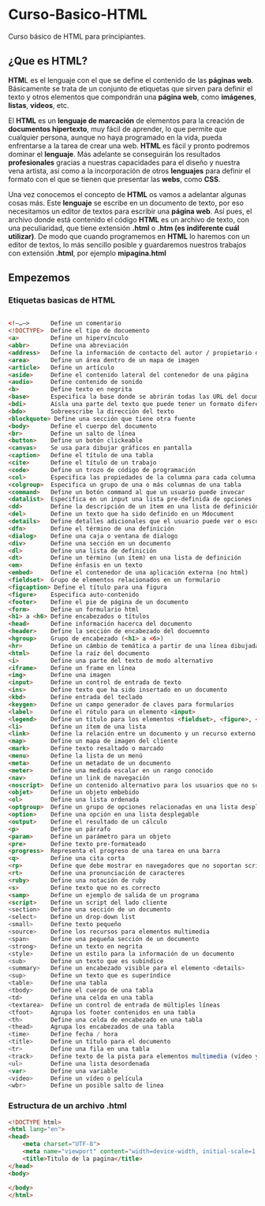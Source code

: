 # Curso-Basico-HTML
Curso básico de HTML para principiantes.

## ¿Que es HTML?
**HTM**L es el lenguaje con el que se define el contenido de las **páginas web**. Básicamente se trata de un conjunto de etiquetas que sirven para definir el texto y otros elementos que compondrán una **página web**, como **imágenes**, **listas**, **vídeos**, etc.

El **HTML** es un **lenguaje de marcación** de elementos para la creación de **documentos hipertexto**, muy fácil de aprender, lo que permite que cualquier persona, aunque no haya programado en la vida, pueda enfrentarse a la tarea de crear una web. **HTML** es fácil y pronto podremos dominar el **lenguaje**. Más adelante se conseguirán los resultados **profesionales** gracias a nuestras capacidades para el diseño y nuestra vena artista, así como a la incorporación de otros **lenguajes** para definir el formato con el que se tienen que presentar las **webs**, como **CSS**.

Una vez conocemos el concepto de **HTML** os vamos a adelantar algunas cosas más. Este **lenguaje** se escribe en un documento de texto, por eso necesitamos un editor de textos para escribir una **página web**. Así pues, el archivo donde está contenido el código **HTML** es un archivo de texto, con una peculiaridad, que tiene extensión **.html** o **.htm (es indiferente cuál utilizar)**. De modo que cuando programemos en **HTML** lo haremos con un editor de textos, lo más sencillo posible y guardaremos nuestros trabajos con extensión **.html**, por ejemplo **mipagina.html**

## Empezemos
### Etiquetas basicas de HTML
```html

<!–…–>	    Define un comentario
<!DOCTYPE>	Define el tipo de docuemento
<a>	        Define un hipervínculo
<abbr>	    Define una abreviación
<address>	Define la información de contacto del autor / propietario del documento
<area>	    Define un área dentro de un mapa de imagen
<article>	Define un artículo
<aside>	    Define el contenido lateral del contenedor de una página
<audio>	    Define contenido de sonido
<b>	        Define texto en negrita
<base>	    Especifica la base donde se abrirán todas las URL del documento
<bdi>	    Aísla una parte del texto que puede tener un formato diferente del texto externo
<bdo>	    Sobreescribe la dirección del texto
<blockquote> Define una sección que tiene otra fuente
<body>	    Define el cuerpo del documento
<br>	    Define un salto de línea
<button>	Define un botón clickeable
<canvas>	Se usa para dibujar gráficos en pantalla
<caption>	Define el título de una tabla
<cite>	    Define el título de un trabajo
<code>	    Define un trozo de código de programación
<col>	    Especifica las propiedades de la columna para cada columna del elemento <colgroup>
<colgroup>	Especifica un grupo de una o más columnas de una tabla
<command>	Define un botón command al que un usuario puede invocar
<datalist>	Especifica en un input una lista pre-definida de opciones
<dd>	    Define la descripción de un ítem en una lista de definición
<del>	    Define un texto que ha sido definido en un Mdocument
<details>	Define detalles adicionales que el usuario puede ver o esconder
<dfn>	    Define el término de una definición
<dialog>	Define una caja o ventana de dialogo
<div>	    Define una sección en un documento
<dl>	    Define una lista de definición
<dt>	    Define un término (un ítem) en una lista de definición
<em>	    Define énfasis en un texto
<embed>	    Define el contenedor de una aplicación externa (no html)
<fieldset>	Grupo de elementos relacionados en un formulario
<figcaption> Define el título para una figura 
<figure>	Especifica auto-contenido
<footer>	Define el pie de página de un documento
<form>	    Define un formulario html
<h1> a <h6>	Define encabezados o títulos
<head>	    Define información hacerca del documento
<header>	Define la sección de encabezado del docuemnto
<hgroup>	Grupo de encabezado (<h1> a <6>)
<hr>	    Define un cámbio de temática a partir de una línea dibujada
<html>	    Define la raíz del documento
<i>	        Define una parte del texto de modo alternativo
<iframe>	Define un frame en línea
<img>	    Define una imagen
<input>	    Define un control de entrada de texto
<ins>	    Define texto que ha sido insertado en un documento
<kbd>	    Define entrada del teclado
<keygen>	Define un campo generador de claves para formularios
<label>	    Define el rótulo para un elemento <input>
<legend>	Define un título para los elementos <fieldset>, <figure>, <details>
<li>	    Define un ítem de una lista
<link>	    Define la relación entre un documento y un recurso externo (generalmente con hojas de estilo)
<map>	    Define un mapa de imagen del cliente
<mark>	    Define texto resaltado o marcado
<menu>	    Define la lista de un menú
<meta>	    Define un metadato de un documento
<meter>	    Define una medida escalar en un rango conocido
<nav>	    Define un link de navegación
<noscript>	Define un contenido alternativo para los usuarios que no soportan scripts del cliente
<objet>	    Define un objeto embebido
<ol>	    Define una lista ordenada
<optgroup>	Define un grupo de opciones relacionadas en una lista desplegable
<option>	Define una opción en una lista desplegable
<output>	Define el resultado de un cálculo
<p>	        Define un párrafo
<param>	    Define un parámetro para un objeto
<pre>	    Define texto pre-formateado
<progress>	Representa el progreso de una tarea en una barra
<q>	        Define una cita corta
<rp>	    Define que debe mostrar en navegadores que no soportan scripts de ruby
<rt>	    Define una pronunciación de caracteres
<ruby>	    Define una notación de ruby
<s>	        Define texto que no es correcto
<samp>	    Define un ejemplo de salida de un programa
<script>    Define un script del lado cliente
<section>   Define una sección de un documento
<select>    Define un drop-down list
<small>	    Define texto pequeño
<source>	Define los recursos para elementos multimedia
<span>	    Define una pequeña sección de un documento
<strong>	Define un texto en negrita
<style>	    Define un estilo para la información de un documento
<sub>	    Define un texto que es subíndice
<summary>	Define un encabezado visible para el elemento <details>
<sup>	    Define un texto que es superíndice
<table>	    Define una tabla
<tbody>	    Define el cuerpo de una tabla
<td>	    Define una celda en una tabla
<textarea>	Define un control de entrada de múltiples líneas
<tfoot>	    Agrupa los footer contenidos en una tabla
<th>	    Define una celda de encabezado en una tabla
<thead>	    Agrupa los encabezados de una tabla
<time>	    Define fecha / hora
<title>	    Define un título para el documento
<tr>	    Define una fila en una tabla
<track>	    Define texto de la pista para elementos multimedia (vídeo y audio)
<ul>	    Define una lista desordenada
<var>	    Define una variable
<video>	    Define un vídeo o película
<wbr>	    Define un posible salto de linea

```

### Estructura de un archivo .html
```html
<!DOCTYPE html>
<html lang="en">
<head>
    <meta charset="UTF-8">
    <meta name="viewport" content="width=device-width, initial-scale=1.0">
    <title>Titulo de la pagina</title>
</head>
<body>
    
</body>
</html>
```
